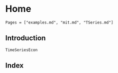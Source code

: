 # Home

```@contents
Pages = ["examples.md", "mit.md", "TSeries.md"]

```

## Introduction

```@docs
TimeSeriesEcon
```

## Index

```@index
```